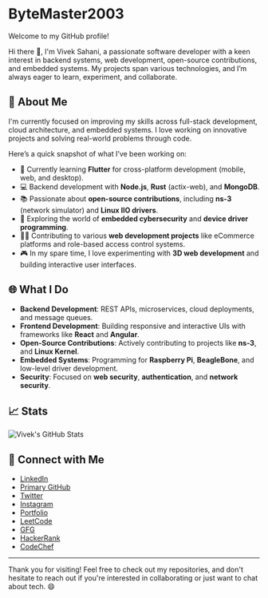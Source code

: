 # ByteMaster2003

Welcome to my GitHub profile!

Hi there 👋, I'm Vivek Sahani, a passionate software developer with a keen interest in backend systems, web development, open-source contributions, and embedded systems. My projects span various technologies, and I’m always eager to learn, experiment, and collaborate.

## 🚀 About Me

I'm currently focused on improving my skills across full-stack development, cloud architecture, and embedded systems. I love working on innovative projects and solving real-world problems through code.

Here’s a quick snapshot of what I’ve been working on:

- 🌱 Currently learning **Flutter** for cross-platform development (mobile, web, and desktop).
- 💻 Backend development with **Node.js**, **Rust** (actix-web), and **MongoDB**.
- 📚 Passionate about **open-source contributions**, including **ns-3** (network simulator) and **Linux IIO drivers**.
- 🔐 Exploring the world of **embedded cybersecurity** and **device driver programming**.
- 🧑‍💻 Contributing to various **web development projects** like eCommerce platforms and role-based access control systems.
- 🎮 In my spare time, I love experimenting with **3D web development** and building interactive user interfaces.

## 🌐 What I Do

- **Backend Development**: REST APIs, microservices, cloud deployments, and message queues.
- **Frontend Development**: Building responsive and interactive UIs with frameworks like **React** and **Angular**.
- **Open-Source Contributions**: Actively contributing to projects like **ns-3**, and **Linux Kernel**.
- **Embedded Systems**: Programming for **Raspberry Pi**, **BeagleBone**, and low-level driver development.
- **Security**: Focused on **web security**, **authentication**, and **network security**.

## 📈 Stats

![Vivek's GitHub Stats](https://github-readme-stats.vercel.app/api?username=ByteMaster2003&show_icons=true&theme=radical)

## 🔗 Connect with Me

- [LinkedIn](https://www.linkedin.com/in/developer-vivek-sahani/)
- [Primary GitHub](https://github.com/VivekSite)
- [Twitter](https://x.com/viveksahani2003)
- [Instagram](https://www.instagram.com/viveksahani_2003/)
- [Portfolio](https://vivek-portfolio-ten.vercel.app/)
- [LeetCode](https://leetcode.com/u/viveksahani2003/)
- [GFG](https://www.geeksforgeeks.org/user/viveksahani2003/)
- [HackerRank](https://www.hackerrank.com/profile/viveksahani2003)
- [CodeChef](https://www.codechef.com/users/viveksahani200)

---

Thank you for visiting! Feel free to check out my repositories, and don't hesitate to reach out if you're interested in collaborating or just want to chat about tech. 😄
